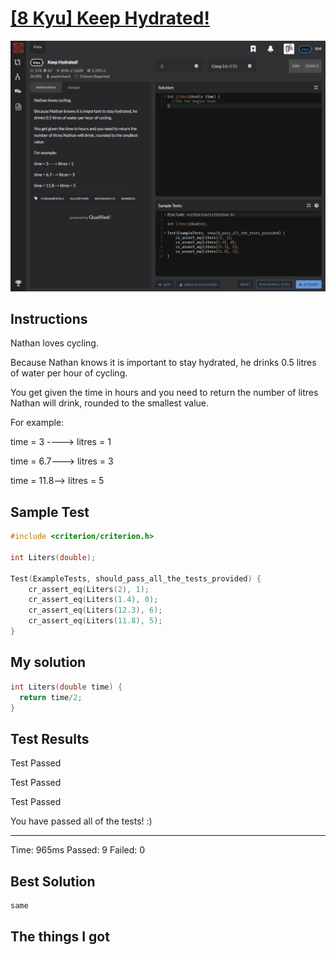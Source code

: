 # [[8 Kyu] Keep Hydrated!](https://www.codewars.com/kata/582cb0224e56e068d800003c/train/c)

![image](./Problem.png)


## Instructions

Nathan loves cycling.

Because Nathan knows it is important to stay hydrated, he drinks 0.5 litres of water per hour of cycling.

You get given the time in hours and you need to return the number of litres Nathan will drink, rounded to the smallest value.

For example:

time = 3 ----> litres = 1

time = 6.7---> litres = 3

time = 11.8--> litres = 5



## Sample Test

```c
#include <criterion/criterion.h>

int Liters(double);

Test(ExampleTests, should_pass_all_the_tests_provided) {
    cr_assert_eq(Liters(2), 1);
    cr_assert_eq(Liters(1.4), 0);
    cr_assert_eq(Liters(12.3), 6);
    cr_assert_eq(Liters(11.8), 5);
}
```



## My solution

```c
int Liters(double time) {
  return time/2;
}
```



## Test Results

Test Passed

Test Passed

Test Passed

You have passed all of the tests! :)

---------

Time: 965ms Passed: 9 Failed: 0



## Best Solution

```c
same
```



## The things I got


